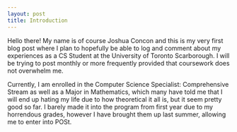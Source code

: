 ```yaml
---
layout: post
title: Introduction
---
```


Hello there! My name is of course Joshua Concon and this is my very first blog post where I plan to hopefully be able to log and comment about my experiences as a CS Student at the University of Toronto Scarborough. I will be trying to post monthly or more frequently provided that coursework does not overwhelm me.

Currently, I am enrolled in the Computer Science Specialist: Comprehensive Stream as well as a Major in Mathematics, which many have told me that I will end up hating my life due to how theoretical it all is, but it seem pretty good so far. I barely made it into the program from first year due to my horrendous grades, however I have brought them up last summer, allowing me to enter into POSt.
